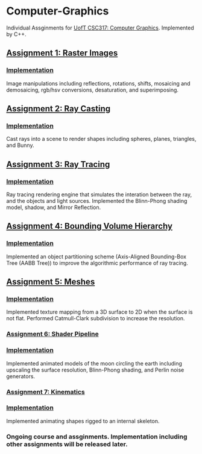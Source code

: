 # Computer-Graphics
Individual Assginments for [UofT CSC317: Computer Graphics](https://github.com/alecjacobson/computer-graphics-csc317). Implemented by C++.

## [Assignment 1: Raster Images](https://github.com/alecjacobson/computer-graphics-raster-images) 
### [Implementation](https://github.com/Zoe0123/computer-graphics-raster-images) 
Image manipulations including reflections, rotations, shifts, mosaicing and demosaicing, rgb/hsv conversions, desaturation, and superimposing. 

## [Assignment 2: Ray Casting](https://github.com/alecjacobson/computer-graphics-ray-casting) 
### [Implementation](https://github.com/Zoe0123/computer-graphics-ray-casting) 
Cast rays into a scene to render shapes including spheres, planes, triangles, and Bunny.

## [Assignment 3: Ray Tracing](https://github.com/alecjacobson/computer-graphics-ray-tracing) 
### [Implementation](https://github.com/Zoe0123/computer-graphics-ray-tracing) 
Ray tracing rendering engine that simulates the interation between the ray, and the objects and light sources. Implemented the Blinn-Phong shading model, shadow, and Mirror Reflection.

## [Assignment 4: Bounding Volume Hierarchy](https://github.com/alecjacobson/computer-graphics-bounding-volume-hierarchy)
### [Implementation](https://github.com/Zoe0123/computer-graphics-bounding-volume-hierarchy)
Implemented an object partitioning scheme (Axis-Aligned Bounding-Box Tree (AABB Tree)) to improve the algorithmic performance of ray tracing.

## [Assignment 5: Meshes](https://github.com/alecjacobson/computer-graphics-meshes) 
### [Implementation]()
Implemented texture mapping from a 3D surface to 2D when the surface is not flat. Performed Catmull-Clark subdivision to increase the resolution.

### [Assignment 6: Shader Pipeline](https://github.com/alecjacobson/computer-graphics-shader-pipeline)
### [Implementation]()
Implemented animated models of the moon circling the earth including upscaling the surface resolution, Blinn-Phong shading, and Perlin noise generators.

### [Assignment 7: Kinematics](https://github.com/alecjacobson/computer-graphics-kinematics)
### [Implementation]()
Implemented animating shapes rigged to an internal skeleton.

### Ongoing course and assginments. Implementation including other assignments will be released later.
